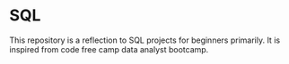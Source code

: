 # SQL
This repository is a reflection to SQL projects for beginners primarily. It is inspired from code free camp data analyst bootcamp.
